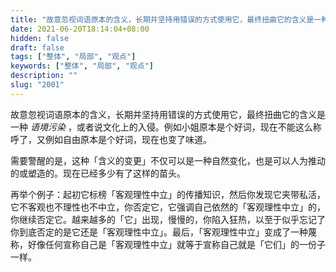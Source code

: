 ```yaml
---
title: "故意忽视词语原本的含义，长期并坚持用错误的方式使用它，最终扭曲它的含义是一种语境污染，或者说文化上的入侵。"
date: 2021-06-20T18:14:04+08:00
hidden: false
draft: false
tags: ["整体", "局部", "观点"]
keywords: ["整体", "局部", "观点"]
description: ""
slug: "2001"
---
```


故意忽视词语原本的含义，长期并坚持用错误的方式使用它，最终扭曲它的含义是一种 *语境污染* ，或者说文化上的入侵。例如小姐原本是个好词，现在不能这么称呼了，又例如自由原本是个好词，现在也变了味道。

需要警醒的是，这种「含义的变更」不仅可以是一种自然变化，也是可以人为推动的或塑造的。现在已经多少有了这样的苗头。

再举个例子：起初它标榜「客观理性中立」的传播知识，然后你发现它夹带私活，它不客观也不理性也不中立，你否定它，它强调自己依然的「客观理性中立」的，你继续否定它。越来越多的「它」出现，慢慢的，你陷入狂热，以至于似乎忘记了你到底否定的是它还是「客观理性中立」。最后，「客观理性中立」变成了一种蔑称，好像任何宣称自己是「客观理性中立」就等于宣称自己就是「它们」的一份子一样。

